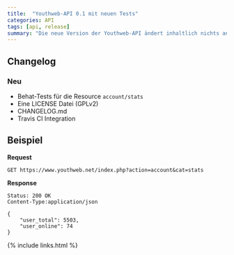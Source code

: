 ```yaml
---
title:  "Youthweb-API 0.1 mit neuen Tests"
categories: API
tags: [api, release]
summary: "Die neue Version der Youthweb-API ändert inhaltlich nichts an der API, sondern bringt automatisierte Tests mit, um die weitere Entwicklung mit Tests absichern zu können."
---
```

## Changelog

### Neu

- Behat-Tests für die Resource `account/stats`
- Eine LICENSE Datei (GPLv2)
- CHANGELOG.md
- Travis CI Integration

## Beispiel

**Request**

```
GET https://www.youthweb.net/index.php?action=account&cat=stats
```

**Response**

```
Status: 200 OK
Content-Type:application/json

{
    "user_total": 5503,
    "user_online": 74
}
```

{% include links.html %}
